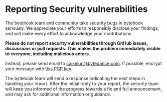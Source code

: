 # Reporting Security vulnerabilities

The bytehook team and community take security bugs in bytehook seriously. We appreciate your efforts to responsibly disclose your findings, and will make every effort to acknowledge your contributions.

**Please do not report security vulnerabilities through GitHub issues, discussions or pull requests. This makes the problem immediately visible to everyone, including malicious actors.**

Instead, please send email to <caikelun@bytedance.com>. If possible, encrypt your message with [this PGP key](https://raw.githubusercontent.com/caikelun/caikelun.github.io/master/site/pgp-public-key.txt).

The bytehook team will send a response indicating the next steps in handling your report. After the initial reply to your report, the security team will keep you informed of the progress towards a fix and full announcement, and may ask for additional information or guidance.

